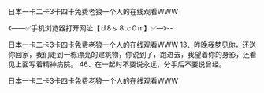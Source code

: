 日本一卡二卡3卡四卡免费老狼一个人的在线观看WWW

《——✅手机浏览器打开网沚【ｄ8ｓ８.c０m】✅—》--

日本一卡二卡3卡四卡免费老狼一个人的在线观看WWW	13、昨晚我梦见你，还送你回家，我们走到一栋漂亮的建筑物，你说到了，跑进去，我望着你的身影，还看见上面写着精神病院。
	46、在一起时不要说永远，分手后不要说曾经。





日本一卡二卡3卡四卡免费老狼一个人的在线观看WWW
